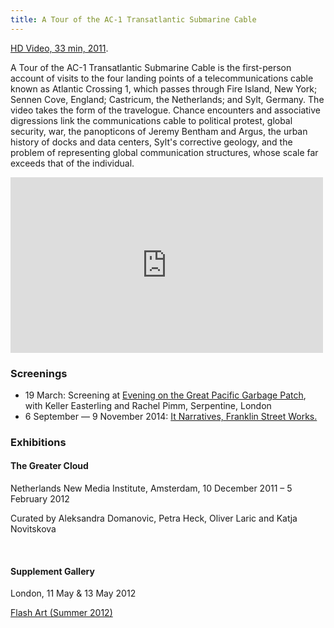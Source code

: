 ```yaml
---
title: A Tour of the AC-1 Transatlantic Submarine Cable
---
```


<a href="https://vimeo.com/65776201">HD Video, 33 min, 2011</a>.

A Tour of the AC-1 Transatlantic Submarine Cable is the first-person account of visits to the four landing points of a telecommunications cable known as Atlantic Crossing 1, which passes through Fire Island, New York; Sennen Cove, England; Castricum, the Netherlands; and Sylt, Germany. The video takes the form of the travelogue. Chance encounters and associative digressions link the communications cable to political protest, global security, war, the panopticons of Jeremy Bentham and Argus, the urban history of docks and data centers, Sylt's corrective geology, and the problem of representing global communication structures, whose scale far exceeds that of the individual.

<div class="js-video vimeo widescreen"><iframe src="https://player.vimeo.com/video/65776201?title=0&byline=0&portrait=0" width="500" height="281" frameborder="0" webkitallowfullscreen mozallowfullscreen allowfullscreen></iframe></div>

### Screenings

- 19 March: Screening at <a href="http://www.serpentinegalleries.org/exhibitions-events/evening-great-pacific-garbage-patch">Evening on the Great Pacific Garbage Patch</a>, with Keller Easterling and Rachel Pimm, Serpentine, London  
- 6 September &mdash; 9 November 2014: <a href="http://www.franklinstreetworks.org/it-narratives-the-movement-of-objects-as-information/">It Narratives, Franklin Street Works.</a>

### Exhibitions

#### The Greater Cloud 

Netherlands New Media Institute, Amsterdam, 10 December 2011 &ndash; 5 February 2012

Curated by Aleksandra Domanovic, Petra Heck, Oliver Laric and Katja Novitskova

<img src="{{assets}}/images/greater-cloud_DSC1558.jpg" alt="" />

<img src="{{assets}}/images/greater-cloud_DSC1415.jpg" alt="" />

<img src="{{assets}}/images/ac1_DSC1455.jpg" alt="" />

#### Supplement Gallery

London, 11 May & 13 May 2012

<a href="http://lancewakeling.com/sites/default/files/documents/flash-wakeling.pdf">Flash Art (Summer 2012)</a>

<img src="{{assets}}/images/5.jpg" alt="" />

<img src="{{assets}}/images/6.jpg" alt="" />
